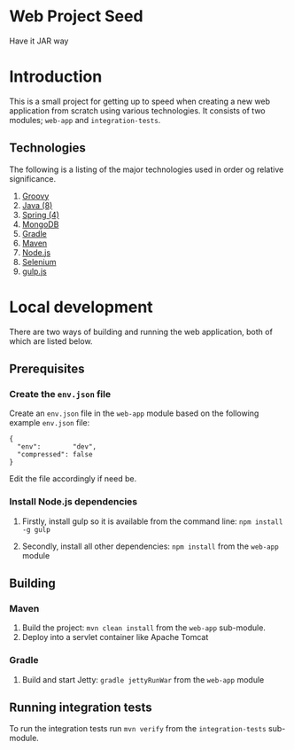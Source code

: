 Web Project Seed
================

Have it JAR way

# Introduction
This is a small project for getting up to speed when creating a new web application from scratch using various
technologies. It consists of two modules; `web-app` and `integration-tests`.

## Technologies
The following is a listing of the major technologies used in order og relative significance.

1. [Groovy](http://groovy.codehaus.org/)
2. [Java (8)](https://jdk8.java.net/)
3. [Spring (4)](http://spring.io/)
3. [MongoDB](http://www.mongodb.org)
4. [Gradle](http://www.gradle.org/)
5. [Maven](http://maven.apache.org/)
6. [Node.js](http://nodejs.org/)
7. [Selenium](http://docs.seleniumhq.org/)
8. [gulp.js](http://gulpjs.com/)

# Local development
There are two ways of building and running the web application, both of which are listed below.

## Prerequisites

### Create the `env.json` file
Create an `env.json` file in the `web-app` module based on the following example `env.json` file:

    {
      "env":        "dev",
      "compressed": false
    }


Edit the file accordingly if need be.

### Install Node.js dependencies

1. Firstly, install gulp so it is available from the command line: `npm install -g gulp`

2. Secondly, install all other dependencies: `npm install` from the `web-app` module

## Building

### Maven
1. Build the project: `mvn clean install` from the `web-app` sub-module.
2. Deploy into a servlet container like Apache Tomcat

### Gradle
1. Build and start Jetty: `gradle jettyRunWar` from the `web-app` module

## Running integration tests

To run the integration tests run `mvn verify` from the `integration-tests` sub-module.
